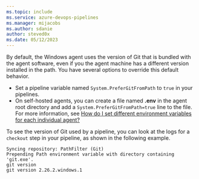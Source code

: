 ```yaml
---
ms.topic: include
ms.service: azure-devops-pipelines
ms.manager: mijacobs
ms.author: sdanie
author: steved0x
ms.date: 05/12/2023
---
```


<!-- No header file, specify the desired level of header file in the enclosing article -->

By default, the Windows agent uses the version of Git that is bundled with the agent software, even if you the agent machine has a different version installed in the path. You have several options to override this default behavior.

* Set a pipeline variable named `System.PreferGitFromPath` to `true` in your pipelines.
* On self-hosted agents, you can create a file named **.env** in the agent root directory and add a `System.PreferGitFromPath=true` line to the file. For more information, see [How do I set different environment variables for each individual agent?](../windows-agent.md#how-do-i-set-different-environment-variables-for-each-individual-agent)

To see the version of Git used by a pipeline, you can look at the logs for a `checkout` step in your pipeline, as shown in the following example.

```
Syncing repository: PathFilter (Git)
Prepending Path environment variable with directory containing 'git.exe'.
git version
git version 2.26.2.windows.1
```
